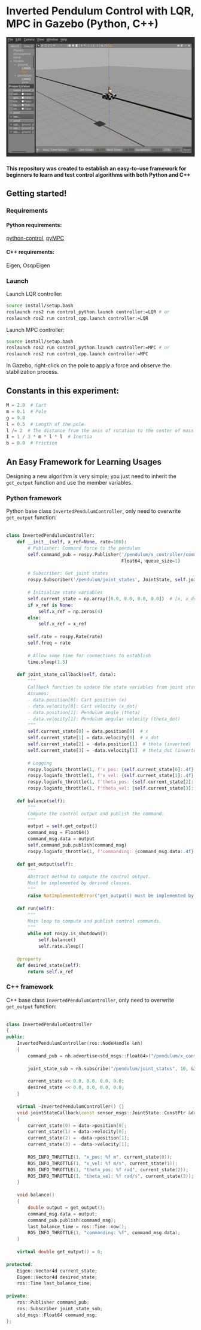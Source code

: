 # Inverted Pendulum Control with LQR, MPC in Gazebo (Python, C++)

<p align="center">
  <img src="https://github.com/Radiance-nt/Cart_Pole_Inverted_Pendulum_Control/blob/os/invpend.gif?raw=true">
</p>


#### This repository was created to establish an easy-to-use framework for beginners to learn and test control algorithms with both Python and C++

## Getting started!

### Requirements

#### Python requirements:

[python-control](https://github.com/python-control/python-control), [pyMPC](https://github.com/forgi86/pyMPC)

#### C++ requirements:

Eigen, OsqpEigen

### Launch
Launch LQR controller:
```bash
source install/setup.bash
roslaunch ros2 run control_python.launch controller:=LQR # or
roslaunch ros2 run control_cpp.launch controller:=LQR 
```

Launch MPC controller:
```bash
source install/setup.bash
roslaunch ros2 run control_python.launch controller:=MPC # or
roslaunch ros2 run control_cpp.launch controller:=MPC
```

In Gazebo, right-click on the pole to apply a force and observe the stabilization process.

## Constants in this experiment:

```python
M = 2.0  # Cart
m = 0.1  # Pole
g = 9.8
l = 0.5  # Length of the pole
l /= 2  # The distance from the axis of rotation to the center of mass of the pole.
I = 1 / 3 * m * l * l  # Inertia
b = 0.0  # Friction
```

## An Easy Framework for Learning Usages

Designing a new algorithm is very simple; you just need to inherit the `get_output` function and use the member variables.

### Python framework

Python base class `InvertedPendulumController`, only need to overwrite `get_output` function:

```python

class InvertedPendulumController:
    def __init__(self, x_ref=None, rate=100):
        # Publisher: Command force to the pendulum
        self.command_pub = rospy.Publisher('/pendulum/x_controller/command',
                                           Float64, queue_size=1)

        # Subscriber: Get joint states
        rospy.Subscriber('/pendulum/joint_states', JointState, self.joint_state_callback, queue_size=1)

        # Initialize state variables
        self.current_state = np.array([0.0, 0.0, 0.0, 0.0])  # [x, x_dot, theta, theta_dot]
        if x_ref is None:
            self.x_ref = np.zeros(4)
        else:
            self.x_ref = x_ref

        self.rate = rospy.Rate(rate)
        self.freq = rate

        # Allow some time for connections to establish
        time.sleep(1.5)

    def joint_state_callback(self, data):
        """
        Callback function to update the state variables from joint states.
        Assumes:
        - data.position[0]: Cart position (x)
        - data.velocity[0]: Cart velocity (x_dot)
        - data.position[1]: Pendulum angle (theta)
        - data.velocity[1]: Pendulum angular velocity (theta_dot)
        """
        self.current_state[0] = data.position[0]  # x
        self.current_state[1] = data.velocity[0]  # x_dot
        self.current_state[2] = -data.position[1]  # theta (inverted)
        self.current_state[3] = -data.velocity[1]  # theta_dot (inverted)

        # Logging
        rospy.loginfo_throttle(1, f'x_pos: {self.current_state[0]:.4f} m')
        rospy.loginfo_throttle(1, f'x_vel: {self.current_state[1]:.4f} m/s')
        rospy.loginfo_throttle(1, f'theta_pos: {self.current_state[2]:.4f} rad')
        rospy.loginfo_throttle(1, f'theta_vel: {self.current_state[3]:.4f} rad/s')

    def balance(self):
        """
        Compute the control output and publish the command.
        """
        output = self.get_output()
        command_msg = Float64()
        command_msg.data = output
        self.command_pub.publish(command_msg)
        rospy.loginfo_throttle(1, f'commanding: {command_msg.data:.4f}')

    def get_output(self):
        """
        Abstract method to compute the control output.
        Must be implemented by derived classes.
        """
        raise NotImplementedError("get_output() must be implemented by subclass")

    def run(self):
        """
        Main loop to compute and publish control commands.
        """
        while not rospy.is_shutdown():
            self.balance()
            self.rate.sleep()

    @property
    def desired_state(self):
        return self.x_ref

```

### C++ framework

C++ base class `InvertedPendulumController`, only need to overwrite `get_output` function:

```cpp

class InvertedPendulumController
{
public:
    InvertedPendulumController(ros::NodeHandle &nh)
    {
        command_pub = nh.advertise<std_msgs::Float64>("/pendulum/x_controller/command", 10);

        joint_state_sub = nh.subscribe("/pendulum/joint_states", 10, &InvertedPendulumController::jointStateCallback, this);

        current_state << 0.0, 0.0, 0.0, 0.0;
        desired_state << 0.0, 0.0, 0.0, 0.0;
    }

    virtual ~InvertedPendulumController() {}
    void jointStateCallback(const sensor_msgs::JointState::ConstPtr &data)
    {
        current_state(0) = data->position[0];
        current_state(1) = data->velocity[0];
        current_state(2) = -data->position[1];
        current_state(3) = -data->velocity[1];

        ROS_INFO_THROTTLE(1, "x_pos: %f m", current_state(0));
        ROS_INFO_THROTTLE(1, "x_vel: %f m/s", current_state(1));
        ROS_INFO_THROTTLE(1, "theta_pos: %f rad", current_state(2));
        ROS_INFO_THROTTLE(1, "theta_vel: %f rad/s", current_state(3));
    }

    void balance()
    {
        double output = get_output();
        command_msg.data = output;
        command_pub.publish(command_msg);
        last_balance_time = ros::Time::now();
        ROS_INFO_THROTTLE(1, "commanding: %f", command_msg.data);
    }

    virtual double get_output() = 0;

protected:
    Eigen::Vector4d current_state;
    Eigen::Vector4d desired_state;
    ros::Time last_balance_time;

private:
    ros::Publisher command_pub;
    ros::Subscriber joint_state_sub;
    std_msgs::Float64 command_msg;
};
```